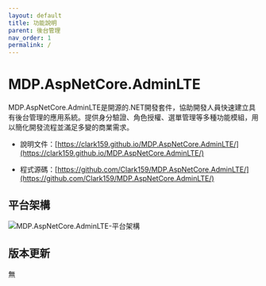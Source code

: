 ```yaml
---
layout: default
title: 功能說明
parent: 後台管理
nav_order: 1
permalink: /
---
```



# MDP.AspNetCore.AdminLTE

MDP.AspNetCore.AdminLTE是開源的.NET開發套件，協助開發人員快速建立具有後台管理的應用系統。提供身分驗證、角色授權、選單管理等多種功能模組，用以簡化開發流程並滿足多變的商業需求。

- 說明文件：[https://clark159.github.io/MDP.AspNetCore.AdminLTE/](https://clark159.github.io/MDP.AspNetCore.AdminLTE/)

- 程式源碼：[https://github.com/Clark159/MDP.AspNetCore.AdminLTE/](https://github.com/Clark159/MDP.AspNetCore.AdminLTE/)


## 平台架構

![MDP.AspNetCore.AdminLTE-平台架構](https://clark159.github.io/MDP.AspNetCore.AdminLTE/功能說明/MDP.AspNetCore.AdminLTE-平台架構.png)


## 版本更新

無